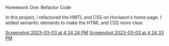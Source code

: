 Homework One: Refactor Code

In this project, i refactured the HMTL and CSS on Horiseon's home page. I added semantic elements to make the HTML and CSS more clear.

[Screenshot 2023-03-03 at 4 24 24 PM](https://user-images.githubusercontent.com/108595129/222859800-73285bed-39cd-4912-9fba-3047066ddff8.png)
[Screenshot 2023-03-03 at 4 24 33 PM](https://user-images.githubusercontent.com/108595129/222859810-38945306-178d-4c80-9144-7c8f18595861.png)
